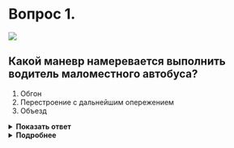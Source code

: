 # Вопрос 1.

![](https://s.drom.ru/i24228/pdd/tickets/2016/1543885103.jpg)

## Какой маневр намеревается выполнить водитель маломестного автобуса?

1. Обгон
2. Перестроение с дальнейшим опережением
3. Объезд

<details>
<summary><b>Показать ответ</b></summary>
Правильный ответ: 2
</details>
<details>
<summary><b>Подробнее</b></summary>
Водитель маломестного автобуса осуществляет «перестроение» в параллельный ряд и дальнейшее «опережение» - движение транспортного средства со скоростью большей скорости попутного транспортного средства.
(Пункт 1.2 ПДД термины «Перестроение», «Опережение»)
</details>